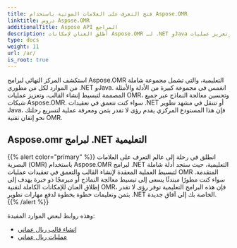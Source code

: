 ```yaml
---
title: فتح التعرف على العلامات الضوئية باستخدام Aspose.OMR
linktitle: دروس Aspose.OMR
additionalTitle: Aspose API المراجع
description: أطلق العنان لإمكانات Aspose.OMR لـ .NET وJava من خلال برامج تعليمية شاملة. تبسيط إنشاء القالب وتعزيز عمليات OMR دون عناء.
type: docs
weight: 11
url: /ar/
is_root: true
---
```


استكشف المركز النهائي لبرامج Aspose.OMR التعليمية، والتي تشمل مجموعة شاملة من الموارد لكل من مطوري .NET وJava. انغمس في مجموعة كبيرة من الأدلة والأمثلة المصممة لتبسيط إنشاء القالب، وتعزيز عمليات OMR، وتحسين معالجة النماذج عبر جميع شبكات Aspose.OMR. سواء كنت تتعمق في تعقيدات .NET أو تتنقل في مشهد تطوير Java، فإن هذا المستودع المركزي يقدم رؤى لا تقدر بثمن ومعرفة عملية لتسريع رحلتك نحو إتقان تقنية OMR.

## Aspose.omr لبرامج .NET التعليمية
{{% alert color="primary" %}}
انطلق في رحلة إلى عالم التعرف على العلامات البصرية (OMR) باستخدام Aspose.OMR لبرامج .NET التعليمية، حيث ستجد أدلة شاملة لتبسيط العملية المعقدة لإنشاء القالب والتعمق في تعقيدات عمليات OMR المتقدمة. سواء كنت مطورًا مبتدئًا يسعى إلى تبسيط معالجة النماذج أو مبرمجًا ذو خبرة يهدف إلى إطلاق العنان للإمكانات الكاملة لتقنية OMR، فإن هذه البرامج التعليمية توفر رؤى لا تقدر بثمن وتعليمات خطوة بخطوة لدفع مهارات تطوير .NET الخاصة بك إلى آفاق جديدة.
{{% /alert %}}

وهذه روابط لبعض الموارد المفيدة:
 
- [إنشاء قالب ريال عماني](./net/omr-template-generation/)
- [عمليات ريال عماني](./net/omr-operations/)
